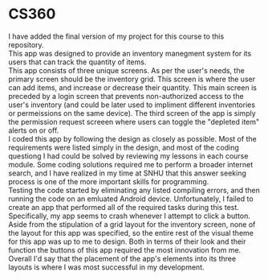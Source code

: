 # CS360

I have added the final version of my project for this course to this repository.  
This app was designed to provide an inventory manegment system for its users that can track the quantity of items.  
This app consists of three unique screens. As per the user's needs, the primary screen should be the inventory grid. This screen is where the user can add items, and increase or decrease their quantity. This main screen is preceded by a login screen that prevents non-authorized access to the user's inventory (and could be later used to impliment different inventories or permeissions on the same device). The third screen of the app is simply the permission request screeen where users can toggle the "depleted item" alerts on or off.  
I coded this app by following the design as closely as possible. Most of the requirements were listed simply in the design, and most of the coding questiong I had could be solved by reviewing my lessons in each course module. Some coding solutions required me to perform a broader internet search, and I have realized in my time at SNHU that this answer seeking process is one of the more important skills for programming.  
Testing the code started by eliminating any listed compiling errors, and then running the code on an emluated Android device. Unfortunately, I failed to create an app that performed all of the required tasks during this test. Specifically, my app seems to crash whenever I attempt to click a button.  
Aside from the stipulation of a grid layout for the inventory screen, none of the layout for this app was specified, so the entire rest of the visual theme for this app was up to me to design. Both in terms of their look and their function the buttons of this app required the most innovation from me.  
Overall I'd say that the placement of the app's elements into its three layouts is where I was most successful in my development.  
